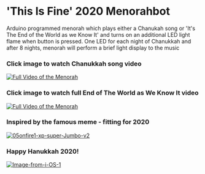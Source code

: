 # 'This Is Fine' 2020 Menorahbot
Arduino programmed menorah which plays either a Chanukah song or 'It's The End of the World as we Know It' and turns on an additional LED light flame when button is pressed. One LED for each night of Chanukkah and after 8 nights, menorah will perform a brief light display to the music

### Click image to watch Chanukkah song video
[![Full Video of the Menorah](https://i.ibb.co/7jTyG7t/Image-from-i-OS.jpg)](https://youtu.be/guHcGGm33To)

### Click image to watch full End of The World as We Know It video
[![Full Video of the Menorah](https://i.ibb.co/y5726Jw/Image-from-i-OS.jpg)](https://youtu.be/CITmACc7Exc)

### Inspired by the famous meme - fitting for 2020
<a href="https://ibb.co/2qt53jL"><img src="https://i.ibb.co/v1PD4Jr/05onfire1-xp-super-Jumbo-v2.jpg" alt="05onfire1-xp-super-Jumbo-v2" border="0" /></a>

### Happy Hanukkah 2020!
<a href="https://ibb.co/sR2zXXT"><img src="https://i.ibb.co/LR8HssT/Image-from-i-OS-1.jpg" alt="Image-from-i-OS-1" border="0" /></a>
